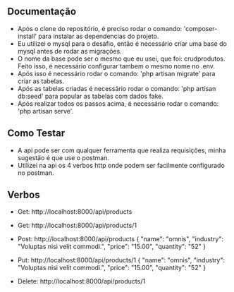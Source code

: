 ## Documentação

- Após o clone do repositório, é preciso rodar o comando: 'composer-install' para instalar as dependencias do projeto.
- Eu utilizei o mysql para o desafio, então é necessário criar uma base do mysql antes de rodar as migrações.
- O nome da base pode ser o mesmo que eu usei, que foi: crudprodutos. Feito isso, é necessário configurar tambem o mesmo nome no .env.
- Após isso é necessário rodar o comando: 'php artisan migrate' para criar as tabelas.
- Após as tabelas criadas é necessário rodar o comando: 'php artisan db:seed' para popular as tabelas com dados fake.
- Após realizar todos os passos acima, é necessário rodar o comando: 'php artisan serve'.

## Como Testar

- A api pode ser com qualquer ferramenta que realiza requisições, minha sugestão é que use o postman.
- Utilizei na api os 4 verbos http onde podem ser facilmente configurado no postman.
 
## Verbos

- Get: http://localhost:8000/api/products

- Get: http://localhost:8000/api/products/1

- Post: http://localhost:8000/api/products
    {
        "name": "omnis",
        "industry": "Voluptas nisi velit commodi.",
        "price": "15.00",
        "quantity": "52"
    }

- Put: http://localhost:8000/api/products/1
    {
        "name": "omnis",
        "industry": "Voluptas nisi velit commodi.",
        "price": "15.00",
        "quantity": "52"
    }

- Delete: http://localhost:8000/api/products/1